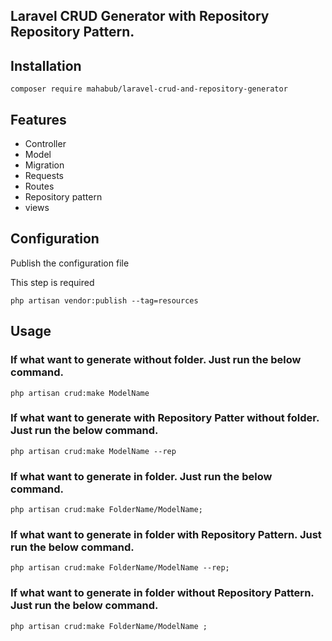 ## Laravel CRUD Generator with Repository Repository Pattern.

## Installation

```
composer require mahabub/laravel-crud-and-repository-generator
```

## Features

* Controller
* Model
* Migration
* Requests
* Routes
* Repository pattern
* views

## Configuration
Publish the configuration file

This step is required

```
php artisan vendor:publish --tag=resources
```

## Usage

### If what want to generate without folder. Just run the below command.

```
php artisan crud:make ModelName 
```

### If what want to generate with Repository Patter without folder. Just run the below command.

```
php artisan crud:make ModelName --rep
```

### If what want to generate in folder. Just run the below command.

```
php artisan crud:make FolderName/ModelName;
```

### If what want to generate in folder with Repository Pattern. Just run the below command.

```
php artisan crud:make FolderName/ModelName --rep;
```
### If what want to generate in folder without Repository Pattern. Just run the below command.

```
php artisan crud:make FolderName/ModelName ;
```

